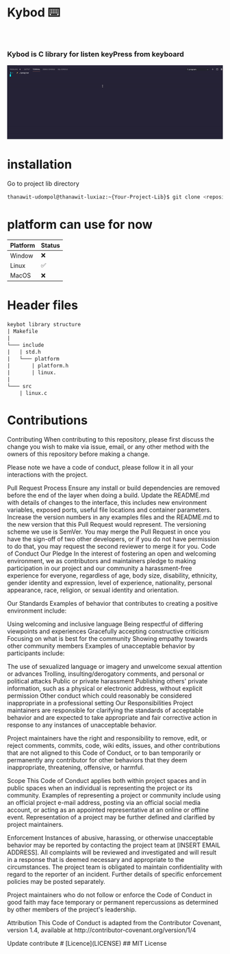 # Kybod :keyboard:

<br>

### Kybod is C library for listen keyPress from keyboard

![GIF](docs/GIF/overview.gif)

# installation

Go to project lib directory

```bash
thanawit-udompol@thanawit-luxiaz:~{Your-Project-Lib}$ git clone <repository>
```

# platform can use for now

| Platform | Status             |
| -------- | ------------------ |
| Window   | ❌                 |
| Linux    | :white_check_mark: |
| MacOS    | ❌                 |

# Header files

```
keybot library structure
| Makefile
|
└─── include
|   | std.h
|   └─── platform
|       | platform.h
|       | linux.
|
└─── src
    | linux.c
```

# Contributions

<p>
Contributing
When contributing to this repository, please first discuss the change you wish to make via issue, email, or any other method with the owners of this repository before making a change.
</p>
<p>
Please note we have a code of conduct, please follow it in all your interactions with the project.
</p>
<p>
Pull Request Process
Ensure any install or build dependencies are removed before the end of the layer when doing a build.
Update the README.md with details of changes to the interface, this includes new environment variables, exposed ports, useful file locations and container parameters.
Increase the version numbers in any examples files and the README.md to the new version that this Pull Request would represent. The versioning scheme we use is SemVer.
You may merge the Pull Request in once you have the sign-off of two other developers, or if you do not have permission to do that, you may request the second reviewer to merge it for you.
Code of Conduct
Our Pledge
In the interest of fostering an open and welcoming environment, we as contributors and maintainers pledge to making participation in our project and our community a harassment-free experience for everyone, regardless of age, body size, disability, ethnicity, gender identity and expression, level of experience, nationality, personal appearance, race, religion, or sexual identity and orientation.
</p>
<p>
Our Standards
Examples of behavior that contributes to creating a positive environment include:

Using welcoming and inclusive language
Being respectful of differing viewpoints and experiences
Gracefully accepting constructive criticism
Focusing on what is best for the community
Showing empathy towards other community members
Examples of unacceptable behavior by participants include:

The use of sexualized language or imagery and unwelcome sexual attention or advances
Trolling, insulting/derogatory comments, and personal or political attacks
Public or private harassment
Publishing others' private information, such as a physical or electronic address, without explicit permission
Other conduct which could reasonably be considered inappropriate in a professional setting
Our Responsibilities
Project maintainers are responsible for clarifying the standards of acceptable behavior and are expected to take appropriate and fair corrective action in response to any instances of unacceptable behavior.

Project maintainers have the right and responsibility to remove, edit, or reject comments, commits, code, wiki edits, issues, and other contributions that are not aligned to this Code of Conduct, or to ban temporarily or permanently any contributor for other behaviors that they deem inappropriate, threatening, offensive, or harmful.

Scope
This Code of Conduct applies both within project spaces and in public spaces when an individual is representing the project or its community. Examples of representing a project or community include using an official project e-mail address, posting via an official social media account, or acting as an appointed representative at an online or offline event. Representation of a project may be further defined and clarified by project maintainers.

Enforcement
Instances of abusive, harassing, or otherwise unacceptable behavior may be reported by contacting the project team at [INSERT EMAIL ADDRESS]. All complaints will be reviewed and investigated and will result in a response that is deemed necessary and appropriate to the circumstances. The project team is obligated to maintain confidentiality with regard to the reporter of an incident. Further details of specific enforcement policies may be posted separately.

Project maintainers who do not follow or enforce the Code of Conduct in good faith may face temporary or permanent repercussions as determined by other members of the project's leadership.

</p>
<p>
Attribution
This Code of Conduct is adapted from the Contributor Covenant, version 1.4, available at http://contributor-covenant.org/version/1/4
</p>
Update contribute
# [Licence](LICENSE)
## MIT License
